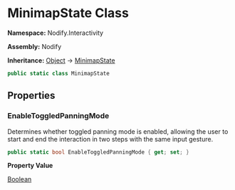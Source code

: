 # MinimapState Class  
  
**Namespace:** Nodify.Interactivity  
  
**Assembly:** Nodify  
  
**Inheritance:** [Object](https://docs.microsoft.com/en-us/dotnet/api/System.Object) → [MinimapState](Nodify_Interactivity_MinimapState)  
  
```csharp  
public static class MinimapState  
```  
  
## Properties  
  
### EnableToggledPanningMode  
  
Determines whether toggled panning mode is enabled, allowing the user to start and end the interaction in two steps with the same input gesture.  
  
```csharp  
public static bool EnableToggledPanningMode { get; set; }  
```  
  
**Property Value**  
  
[Boolean](https://docs.microsoft.com/en-us/dotnet/api/System.Boolean)  
  
